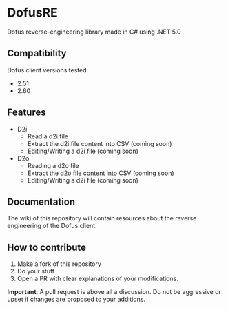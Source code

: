 # DofusRE
Dofus reverse-engineering library made in C# using .NET 5.0

## Compatibility
Dofus client versions tested:
* 2.51
* 2.60

## Features  
* D2i
  + Read a d2i file
  + Extract the d2i file content into CSV (coming soon)
  + Editing/Writing a d2i file (coming soon)
* D2o
  + Reading a d2o file
  + Extract the d2o file content into CSV (coming soon)
  + Editing/Writing a d2i file (coming soon)

## Documentation
The wiki of this repository will contain resources about the reverse engineering of the Dofus client.

## How to contribute
1. Make a fork of this repository
2. Do your stuff
3. Open a PR with clear explanations of your modifications.

**Important**: A pull request is above all a discussion. Do not be aggressive or upset if changes are proposed to your additions.

